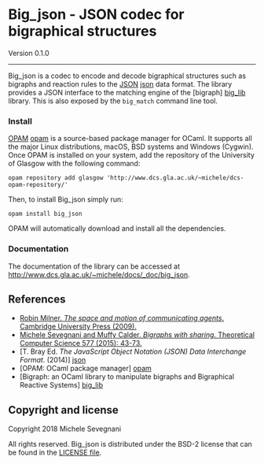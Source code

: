 # Big_json - JSON codec for bigraphical structures

Version 0.1.0

----------------------------------------------------------------------------

Big_json is a codec to encode and decode bigraphical structures such as bigraphs
and reaction rules to the [JSON] [json] data format. The library provides a JSON
interface to the matching engine of the [bigraph] [big_lib] library. This is
also exposed by the `big_match` command line tool.

### Install

[OPAM] [opam] is a source-based package manager for OCaml. It supports all the
major Linux distributions, macOS, BSD systems and Windows (Cygwin). Once OPAM is
installed on your system, add the repository of the University of Glasgow with
the following command:

```
opam repository add glasgow 'http://www.dcs.gla.ac.uk/~michele/dcs-opam-repository/'
```

Then, to install Big_json simply run:

```
opam install big_json
```

OPAM will automatically download and install all the dependencies.

### Documentation

The documentation of the library can be accessed at
<http://www.dcs.gla.ac.uk/~michele/docs/_doc/big_json>.

## References


- [Robin Milner. *The space and motion of communicating agents*. Cambridge
  University Press (2009).][milner]
- [Michele Sevegnani and Muffy Calder. *Bigraphs with sharing*. Theoretical
  Computer Science 577 (2015): 43-73.][share]
- [T. Bray Ed. *The JavaScript Object Notation (JSON) Data Interchange Format*. (2014)] [json]
- [OPAM: OCaml package manager] [opam]
- [Bigraph: an OCaml library to manipulate bigraphs and Bigraphical Reactive Systems] [big_lib]

[milner]: http://dl.acm.org/citation.cfm?id=1540607 "Robin Milner. The space and
motion of communicating agents. Cambridge University Press (2009)."

[share]: http://doi.org/10.1016/j.tcs.2015.02.011 "Michele Sevegnani and Muffy
Calder. Bigraphs with sharing. Theoretical Computer Science 577 (2015): 43-73."

[json]: http://tools.ietf.org/html/rfc7159 "T. Bray Ed. The JavaScript Object
Notation (JSON) Data Interchange Format, 2014"

[opam]: http://opam.ocaml.org/ "OPAM: OCaml package manager"

[big_lib]: http://www.dcs.gla.ac.uk/~michele/docs/_doc/bigraph/ "Bigraph: an
OCaml library to manipulate bigraphs and Bigraphical Reactive Systems"

## Copyright and license

Copyright 2018 Michele Sevegnani

All rights reserved. Big_json is distributed under the BSD-2 license that can be
found in the [LICENSE file](LICENSE.md).

